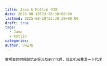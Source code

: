 ```yaml
---
title: Java & Kotlin 代理
date: 2025-08-10T23:38:38+08:00
lastmod: 2025-08-10T23:38:38+08:00
draft: true
tags:
  - Java
  - Kotlin
categories: 
author: 小石堆
---
```

	做项目的时候踩坑正好涉及到了代理，借此机会重温一下代理
